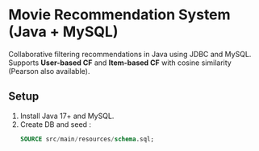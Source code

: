 # Movie Recommendation System (Java + MySQL)

Collaborative filtering recommendations in Java using JDBC and MySQL.
Supports **User-based CF** and **Item-based CF** with cosine similarity (Pearson also available).

## Setup
1. Install Java 17+ and MySQL.
2. Create DB and seed :
   ```sql
   SOURCE src/main/resources/schema.sql;
